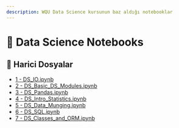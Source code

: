 ```yaml
---
description: WQU Data Science kursunun baz aldığı notebooklar
---
```


# 📗 Data Science Notebooks


<!--Index-->

## 🔗 Harici Dosyalar

- [1 - DS_IO.ipynb](./1%20-%20DS_IO.ipynb)
- [2 - DS_Basic_DS_Modules.ipynb](./2%20-%20DS_Basic_DS_Modules.ipynb)
- [3 - DS_Pandas.ipynb](./3%20-%20DS_Pandas.ipynb)
- [4 - DS_Intro_Statistics.ipynb](./4%20-%20DS_Intro_Statistics.ipynb)
- [5 - DS_Data_Munging.ipynb](./5%20-%20DS_Data_Munging.ipynb)
- [6 - DS_SQL.ipynb](./6%20-%20DS_SQL.ipynb)
- [7 - DS_Classes_and_ORM.ipynb](./7%20-%20DS_Classes_and_ORM.ipynb)


<!--Index-->
